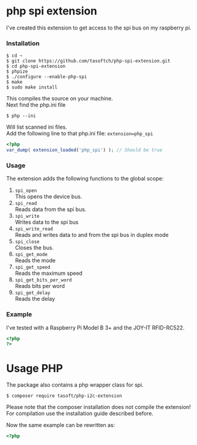 # php spi extension
I've created this extension to get access to the spi bus on my raspberry pi.

### Installation
```bin
$ cd ~
$ git clone https://github.com/tasoftch/php-spi-extension.git
$ cd php-spi-extension
$ phpize
$ ./configure --enable-php-spi
$ make
$ sudo make install
```
This compiles the source on your machine.  
Next find the php.ini file
```bin
$ php --ini
```
Will list scanned ini files.  
Add the following line to that php.ini file:
```extension=php_spi```
```php
<?php
var_dump( extension_loaded('php_spi') ); // Should be true
```

### Usage
The extension adds the following functions to the global scope:
1. ```spi_open```  
    This opens the device bus.
1. ```spi_read```  
    Reads data from the spi bus.
1. ```spi_write```  
    Writes data to the spi bus  
1. ```spi_write_read```  
       Reads and writes data to and from the spi bus in duplex mode
1. ```spi_close```  
    Closes the bus.
1.  ```spi_get_mode```  
    Reads the mode
1.  ```spi_get_speed```  
    Reads the maximum speed
1.  ```spi_get_bits_per_word```  
    Reads bits per word
1.  ```spi_get_delay```  
    Reads the delay
    
### Example
I've tested with a Raspberry Pi Model B 3+ and the JOY-IT RFID-RC522.
```php
<?php
?>
```

# Usage PHP
The package also contains a php wrapper class for spi.
````bin
$ composer require tasoft/php-i2c-extension
````
Please note that the composer installation does not compile the extension!  
For compilation use the installation guide described before.

Now the same example can be rewritten as:

```php
<?php

```